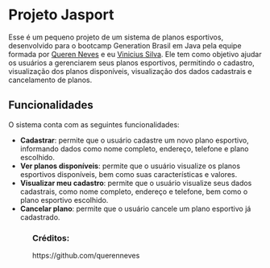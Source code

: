 <h1>Projeto Jasport</h1>
<p>Esse é um pequeno projeto de um sistema de planos esportivos, desenvolvido para o bootcamp Generation Brasil em Java pela equipe formada por <a href="https://github.com/querenneves">Queren Neves</a> e eu <a href="https://github.com/VinnyPC/VinnyPC">Vinicius Silva</a>. Ele tem como objetivo ajudar os usuários a gerenciarem seus planos esportivos, permitindo o cadastro, visualização dos planos disponíveis, visualização dos dados cadastrais e cancelamento de planos.</p>
</hr>
<h2>Funcionalidades</h2>
</hr>
O sistema conta com as seguintes funcionalidades:
<ul>
<li><b>Cadastrar</b>: permite que o usuário cadastre um novo plano esportivo, informando dados como nome completo, endereço, telefone e plano escolhido.</li>

<li><b>Ver planos disponíveis</b>: permite que o usuário visualize os planos esportivos disponíveis, bem como suas características e valores.</li>

<li><b>Visualizar meu cadastro</b>: permite que o usuário visualize seus dados cadastrais, como nome completo, endereço e telefone, bem como o plano esportivo escolhido.</li>

<li><b>Cancelar plano</b>: permite que o usuário cancele um plano esportivo já cadastrado.</li>
<ul>
</hr>
<h3>Créditos:</h3>

<p>https://github.com/querenneves</p>
